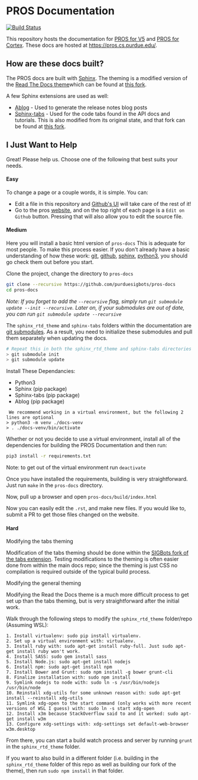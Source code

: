 # PROS Documentation

[![Build Status](https://dev.azure.com/purdue-acm-sigbots/Docs/_apis/build/status/purduesigbots.pros-docs?branchName=master)](https://dev.azure.com/purdue-acm-sigbots/Docs/_build/latest?definitionId=2&branchName=master)

This repository hosts the documentation for [PROS for V5](https://github.com/purduesigbots/pros3)
and [PROS for Cortex](https://github.com/purduesigbots/pros). These docs are hosted
at https://pros.cs.purdue.edu/.

## How are these docs built?

The PROS docs are built with [Sphinx](http://www.sphinx-doc.org/en/master/). The theming is a modified version of the [Read The Docs theme](http://sphinx-rtd-theme.readthedocs.io/en/latest/)which can be found at [this fork](https://github.com/purduesigbots/sphinx_rtd_theme).

A few Sphinx extensions are used as well:

* [Ablog](http://ablog.readthedocs.io/) - Used to generate the release notes blog posts
* [Sphinx-tabs](https://github.com/djungelorm/sphinx-tabs) - Used for the code tabs found
  in the API docs and tutorials. This is also modified from its original state, and that
  fork can be found at [this fork](https://github.com/purduesigbots/sphinx-tabs).

## I Just Want to Help
Great! Please help us. Choose one of the following that best suits your needs. 

#### Easy
To change a page or a couple words, it is simple. You can:
 - Edit a file in this repository and [Github's UI](https://help.github.com/en/articles/editing-files-in-another-users-repository) will take care of the rest of it!
 - Go to the pros [website](https://pros.cs.purdue.edu/v5/okapi/tutorials/walkthrough/clawbot.html), and on the top right of each page is a `Edit on Github` button. Pressing that will also allow you to edit the source file.

#### Medium
Here you will install a basic html version of `pros-docs` This is adequate for most people.
To make this process easier. If you don't already have a basic understanding of how these work: [git](https://rogerdudler.github.io/git-guide/), [github](https://github.com/firstcontributions/first-contributions), [sphinx](https://www.mageworx.com/blog/2016/05/sphinx-the-beginners-guide/), [python3](https://wiki.python.org/moin/BeginnersGuide), you should go check them out before you start.
 
 Clone the project, change the directory to `pros-docs`
 ```sh
git clone --recursive https://github.com/purduesigbots/pros-docs
cd pros-docs
```
*Note: If you forget to add the `--recursive` flag, simply run `git submodule update --init --recursive`. Later on, if your submodules are out of date, you can run `git submodule update --recursive`*

The `sphinx_rtd_theme` and `sphinx-tabs` folders within the documentation are
[git submodules](https://git-scm.com/book/en/v2/Git-Tools-Submodules). As a result,
you need to initialize these submodules and pull them separately when updating the docs.

```sh
# Repeat this in both the sphinx_rtd_theme and sphinx-tabs directories
> git submodule init
> git submodule update
```

 Install These Dependancies:
* Python3
* Sphinx (pip package)
* Sphinx-tabs (pip package)
* Ablog (pip package)

```
 We recommend working in a virtual environment, but the following 2 lines are optional
> python3 -m venv ./docs-venv
> . ./docs-venv/bin/activate
```

Whether or not you decide to use a virtual environment, install all of the dependencies for building the PROS Documentation and then run:

```sh
pip3 install -r requirements.txt
```
Note: to get out of the virtual environment run `deactivate`

Once you have installed the requirements, building is very straightforward. Just
run `make` in the `pros-docs` directory.

Now, pull up a browser and open `pros-docs/build/index.html`

Now you can easily edit the `.rst`, and make new files. If you would like to, submit a PR to get those files changed on the website.

#### Hard
Modifying the tabs theming

Modification of the tabs theming should be done within the [SIGBots fork of the tabs extension](https://github.com/purduesigbots/sphinx-tabs). Testing modifications to the
theming is often easier done from within the main docs repo; since the theming is just CSS
no compilation is required outside of the typical build process.

Modifying the general theming

Modifying the Read the Docs theme is a much more difficult process to get set up than the
tabs theming, but is very straightforward after the initial work.

Walk through the following steps to modify the `sphinx_rtd_theme` folder/repo
(Assuming WSL):

```
1. Install virtualenv: sudo pip install virtualenv.
2. Set up a virtual environment with: virtualenv.
3. Install ruby with: sudo apt-get install ruby-full. Just sudo apt-get install ruby won't work.
4. Install SASS: sudo gem install sass
5. Install Node.js: sudo apt-get install nodejs
6. Install npm: sudo apt-get install npm
7. Install Bower and Grunt: sudo npm install -g bower grunt-cli
8. Finalize installation with: sudo npm install
9. Symlink nodejs to node with: sudo ln -s /usr/bin/nodejs /usr/bin/node
10. Reinstall xdg-utils for some unknown reason with: sudo apt-get install --reinstall xdg-utils
11. Symlink xdg-open to the start command (only works with more recent versions of WSL I guess) with: sudo ln -s start xdg-open
12. Install x3m because StackOverflow said to and it worked: sudo apt-get install w3m
13. Configure xdg-settings with: xdg-settings set default-web-browser w3m.desktop
```

From there, you can start a build watch process and server by running `grunt` in
the `sphinx_rtd_theme` folder.

If you want to also build in a different folder (i.e. building in the `sphinx_rtd_theme`
folder of this repo as well as building our fork of the theme), then run
`sudo npm install` in that folder.
